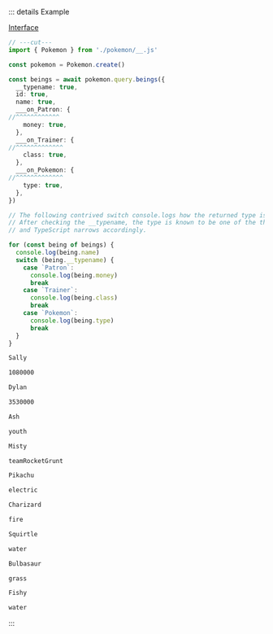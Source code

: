::: details Example

<div class="ExampleSnippet">
<a href="../../examples/generated/interface">Interface</a>

<!-- dprint-ignore-start -->
```ts twoslash
// ---cut---
import { Pokemon } from './pokemon/__.js'

const pokemon = Pokemon.create()

const beings = await pokemon.query.beings({
  __typename: true,
  id: true,
  name: true,
  ___on_Patron: {
//^^^^^^^^^^^^
    money: true,
  },
  ___on_Trainer: {
//^^^^^^^^^^^^^
    class: true,
  },
  ___on_Pokemon: {
//^^^^^^^^^^^^^
    type: true,
  },
})

// The following contrived switch console.logs how the returned type is a discriminated union.
// After checking the __typename, the type is known to be one of the three possible types
// and TypeScript narrows accordingly.

for (const being of beings) {
  console.log(being.name)
  switch (being.__typename) {
    case `Patron`:
      console.log(being.money)
      break
    case `Trainer`:
      console.log(being.class)
      break
    case `Pokemon`:
      console.log(being.type)
      break
  }
}
```
<!-- dprint-ignore-end -->

<!-- dprint-ignore-start -->
```txt
Sally
```
<!-- dprint-ignore-end -->
<!-- dprint-ignore-start -->
```txt
1080000
```
<!-- dprint-ignore-end -->
<!-- dprint-ignore-start -->
```txt
Dylan
```
<!-- dprint-ignore-end -->
<!-- dprint-ignore-start -->
```txt
3530000
```
<!-- dprint-ignore-end -->
<!-- dprint-ignore-start -->
```txt
Ash
```
<!-- dprint-ignore-end -->
<!-- dprint-ignore-start -->
```txt
youth
```
<!-- dprint-ignore-end -->
<!-- dprint-ignore-start -->
```txt
Misty
```
<!-- dprint-ignore-end -->
<!-- dprint-ignore-start -->
```txt
teamRocketGrunt
```
<!-- dprint-ignore-end -->
<!-- dprint-ignore-start -->
```txt
Pikachu
```
<!-- dprint-ignore-end -->
<!-- dprint-ignore-start -->
```txt
electric
```
<!-- dprint-ignore-end -->
<!-- dprint-ignore-start -->
```txt
Charizard
```
<!-- dprint-ignore-end -->
<!-- dprint-ignore-start -->
```txt
fire
```
<!-- dprint-ignore-end -->
<!-- dprint-ignore-start -->
```txt
Squirtle
```
<!-- dprint-ignore-end -->
<!-- dprint-ignore-start -->
```txt
water
```
<!-- dprint-ignore-end -->
<!-- dprint-ignore-start -->
```txt
Bulbasaur
```
<!-- dprint-ignore-end -->
<!-- dprint-ignore-start -->
```txt
grass
```
<!-- dprint-ignore-end -->
<!-- dprint-ignore-start -->
```txt
Fishy
```
<!-- dprint-ignore-end -->
<!-- dprint-ignore-start -->
```txt
water
```
<!-- dprint-ignore-end -->

</div>
:::
